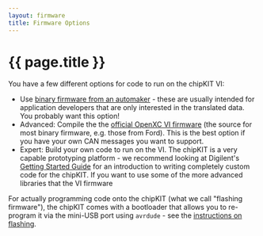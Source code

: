 ```yaml
---
layout: firmware
title: Firmware Options
---
```


<div class="page-header">
    <h1>{{ page.title }}</h1>
</div>

You have a few different options for code to run on the chipKIT VI:

* Use [binary firmware from an
  automaker](http://openxcplatform.com/vehicle-interface/firmware.html) - these
  are usually intended for application developers that are only interested in
  the translated data. You probably want this option!
* Advanced: Compile the the [official OpenXC VI firmware](http://vi-firmware.openxcplatform.com)
   (the source for most binary firmware, e.g. those from Ford). This is the best
   option if you have your own CAN messages you want to support.
* Expert: Build your own code to run on the VI. The chipKIT is a very capable
  prototyping platform - we recommend looking at Digilent's [Getting Started
  Guide](http://chipkit.net/started/) for an introduction to writing completely
  custom code for the chipKIT. If you want to use some of the more advanced
  libraries that the VI firmware

For actually programming code onto the chipKIT (what we call "flashing
firmware"), the chipKIT comes with a bootloader that allows you to re-program it
via the mini-USB port using `avrdude` - see the [instructions on
flashing](/firmware/programming.html).
